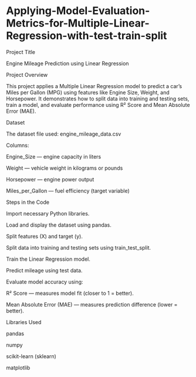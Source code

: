 # Applying-Model-Evaluation-Metrics-for-Multiple-Linear-Regression-with-test-train-split
Project Title

Engine Mileage Prediction using Linear Regression

Project Overview

This project applies a Multiple Linear Regression model to predict a car’s Miles per Gallon (MPG) using features like Engine Size, Weight, and Horsepower.
It demonstrates how to split data into training and testing sets, train a model, and evaluate performance using R² Score and Mean Absolute Error (MAE).

Dataset

The dataset file used:
engine_mileage_data.csv

Columns:

Engine_Size — engine capacity in liters

Weight — vehicle weight in kilograms or pounds

Horsepower — engine power output

Miles_per_Gallon — fuel efficiency (target variable)

Steps in the Code

Import necessary Python libraries.

Load and display the dataset using pandas.

Split features (X) and target (y).

Split data into training and testing sets using train_test_split.

Train the Linear Regression model.

Predict mileage using test data.

Evaluate model accuracy using:

R² Score — measures model fit (closer to 1 = better).

Mean Absolute Error (MAE) — measures prediction difference (lower = better).

Libraries Used

pandas

numpy

scikit-learn (sklearn)

matplotlib
